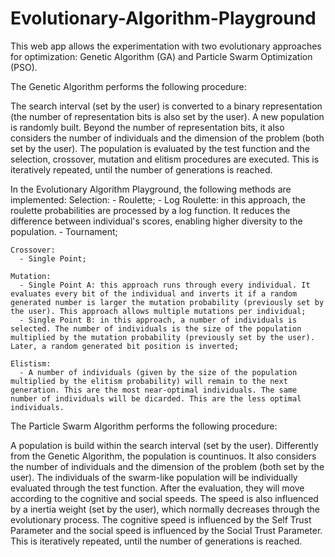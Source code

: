 # Evolutionary-Algorithm-Playground
This web app allows the experimentation with two evolutionary approaches for optimization: Genetic Algorithm (GA) and Particle Swarm Optimization (PSO).


The Genetic Algorithm performs the following procedure:

  The search interval (set by the user) is converted to a binary representation (the number of representation bits is also set by the user).
  A new population is randomly built. Beyond the number of representation bits, it also considers the number of individuals and the dimension of the problem (both set by the user).
  The population is evaluated by the test function and the selection, crossover, mutation and elitism procedures are executed. This is iteratively repeated, until the number of generations is reached.
  
  In the Evolutionary Algorithm Playground, the following methods are implemented:
    Selection:
      - Roulette;
      - Log Roulette: in this approach, the roulette probabilities are processed by a log function. It reduces the difference between individual's scores, enabling higher  diversity to the population. 
      - Tournament;

    Crossover:
      - Single Point;

    Mutation:
      - Single Point A: this approach runs through every individual. It evaluates every bit of the individual and inverts it if a random generated number is larger the mutation probability (previously set by the user). This approach allows multiple mutations per individual;
      - Single Point B: in this approach, a number of individuals is selected. The number of individuals is the size of the population multiplied by the mutation probability (previously set by the user). Later, a random generated bit position is inverted;

    Elistism:
      - A number of individuals (given by the size of the population multiplied by the elitism probability) will remain to the next generation. This are the most near-optimal individuals. The same number of individuals will be dicarded. This are the less optimal individuals.
     
     
The Particle Swarm Algorithm performs the following procedure:

  A population is build within the search interval (set by the user). Differently from the Genetic Algorithm, the population is countinuos. It also considers the number of individuals and the dimension of the problem (both set by the user).
  The individuals of the swarm-like population will be individually evaluated through the test function. After the evaluation, they will move according to the cognitive and social speeds. The speed is also influenced by a inertia weight (set by the user), which normally decreases through the evolutionary process. The cognitive speed is influenced by the Self Trust Parameter and the social speed is influenced by the Social Trust Parameter.
  This is iteratively repeated, until the number of generations is reached.

